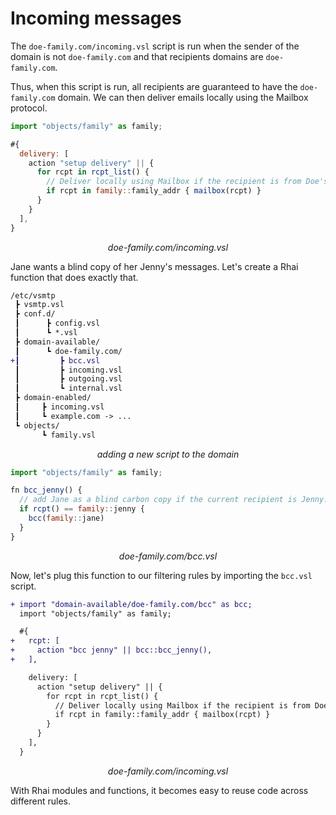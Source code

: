 # Incoming messages

The `doe-family.com/incoming.vsl` script is run when the sender of the domain is not `doe-family.com` and that recipients domains are `doe-family.com`.

Thus, when this script is run, all recipients are guaranteed to have the `doe-family.com` domain. We can then deliver emails locally using the Mailbox protocol.

```js
import "objects/family" as family;

#{
  delivery: [
    action "setup delivery" || {
      for rcpt in rcpt_list() {
        // Deliver locally using Mailbox if the recipient is from Doe's family.
        if rcpt in family::family_addr { mailbox(rcpt) }
      }
    }
  ],
}
```

<p style="text-align: center;"> <i>doe-family.com/incoming.vsl</i> </p>

Jane wants a blind copy of her Jenny's messages. Let's create a Rhai function that does exactly that.

```diff
/etc/vsmtp
 ┣ vsmtp.vsl
 ┣ conf.d/
 ┃      ┣ config.vsl
 ┃      ┗ *.vsl
 ┣ domain-available/
 ┃      ┗ doe-family.com/
+┃         ┣ bcc.vsl
 ┃         ┣ incoming.vsl
 ┃         ┣ outgoing.vsl
 ┃         ┗ internal.vsl
 ┣ domain-enabled/
 ┃     ┣ incoming.vsl
 ┃     ┗ example.com -> ...
 ┗ objects/
       ┗ family.vsl
```

<p style="text-align: center;"> <i>adding a new script to the domain</i> </p>

```js
import "objects/family" as family;

fn bcc_jenny() {
  // add Jane as a blind carbon copy if the current recipient is Jenny.
  if rcpt() == family::jenny {
    bcc(family::jane)
  }
}
```

<p style="text-align: center;"> <i>doe-family.com/bcc.vsl</i> </p>

Now, let's plug this function to our filtering rules by importing the `bcc.vsl` script.

```diff js
+ import "domain-available/doe-family.com/bcc" as bcc;
  import "objects/family" as family;

  #{
+   rcpt: [
+     action "bcc jenny" || bcc::bcc_jenny(),
+   ],

    delivery: [
      action "setup delivery" || {
        for rcpt in rcpt_list() {
          // Deliver locally using Mailbox if the recipient is from Doe's family.
          if rcpt in family::family_addr { mailbox(rcpt) }
        }
      }
    ],
  }
```

<p style="text-align: center;"> <i>doe-family.com/incoming.vsl</i> </p>

With Rhai modules and functions, it becomes easy to reuse code across different rules.
